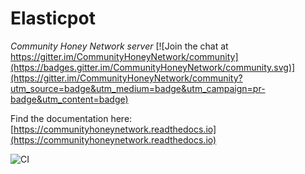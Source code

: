 Elasticpot
==========

*Community Honey Network server*
[![Join the chat at https://gitter.im/CommunityHoneyNetwork/community](https://badges.gitter.im/CommunityHoneyNetwork/community.svg)](https://gitter.im/CommunityHoneyNetwork/community?utm_source=badge&utm_medium=badge&utm_campaign=pr-badge&utm_content=badge)

Find the documentation here: [https://communityhoneynetwork.readthedocs.io](https://communityhoneynetwork.readthedocs.io)

![CI](https://github.com/CommunityHoneyNetwork/elasticpot/workflows/CI/badge.svg)
